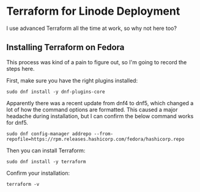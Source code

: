 # Terraform for Linode Deployment

I use advanced Terraform all the time at work, so why not here too?

## Installing Terraform on Fedora

This process was kind of a pain to figure out, so I'm going to record the steps here.

First, make sure you have the right plugins installed:

`sudo dnf install -y dnf-plugins-core`

Apparently there was a recent update from dnf4 to dnf5, which changed a lot of how the command options are formatted. This caused a major headache during installation, but I can confirm the below command works for dnf5.

`sudo dnf config-manager addrepo --from-repofile=https://rpm.releases.hashicorp.com/fedora/hashicorp.repo`

Then you can install Terraform:

`sudo dnf install -y terraform`

Confirm your installation:

`terraform -v`

